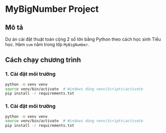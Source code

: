 # MyBigNumber Project

## Mô tả
Dự án cài đặt thuật toán cộng 2 số lớn bằng Python theo cách học sinh Tiểu học. Hàm `sum` nằm trong lớp `MyBigNumber`.

## Cách chạy chương trình

### 1. Cài đặt môi trường
```bash
python -m venv venv
source venv/bin/activate  # Windows dùng venv\Scripts\activate
pip install -r requirements.txt
```

### 1. Cài đặt môi trường
```bash
python -m venv venv
source venv/bin/activate  # Windows dùng venv\Scripts\activate
pip install -r requirements.txt
